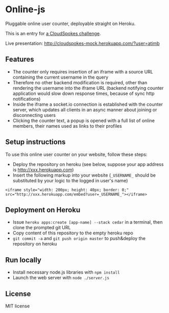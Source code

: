 Online-js
==========

Pluggable online user counter, deployable straight on Heroku.

This is an entry for [a CloudSpokes challenge](http://www.cloudspokes.com/challenges/1578).

Live presentation: http://cloudspokes-mock.herokuapp.com/?user=atimb

## Features

* The counter only requires insertion of an iframe with a source URL containing the current username in the query
* Therefore no other backend modification is required, other than rendering the username into the iframe URL (backend notifying counter application would slow down response times, because of sync http notifications)
* Inside the iframe a socket.io connection is established with the counter server, which updates all clients in an async manner about joining or disconnecting users
* Clicking the counter text, a popup is opened with a full list of online members, their names used as links to their profiles

## Setup instructions

To use this online user counter on your website, follow these steps:

* Deploy the repository on heroku (see below, suppose your app address is http://xxx.herokuapp.com)
* Insert the following markup into your website (`_USERNAME_` should be substituted by your logic to the logged in user's name)
```
<iframe style="width: 200px; height: 40px; border: 0;" src="http://xxx.herokuapp.com/embed?user=_USERNAME_"></iframe>
```

## Deployment on Heroku

* Issue `heroku apps:create [app-name] --stack cedar` in a terminal, then clone the prompted git URL
* Copy content of this repository to the empty heroku repo
* `git commit -a` and `git push origin master` to push&deploy the repository on heroku

## Run locally

* Install necessary node.js libraries with `npm install`
* Launch the web server with `node ./server.js`

## License

MIT license

